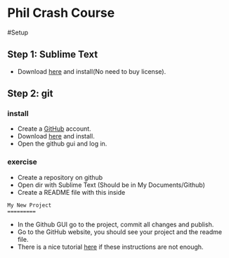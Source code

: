 Phil Crash Course
=========

#Setup

## Step 1: Sublime Text

- Download [here](http://www.sublimetext.com/2) and install(No need to buy license).

## Step 2: git

### install
- Create a [GitHub](https://github.com/) account.
- Download [here](http://windows.github.com/) and install.
- Open the github gui and log in.

### exercise

- Create a repository on github
- Open dir with Sublime Text (Should be in My Documents/Github)
- Create a README file with this inside
```
My New Project
=========
```
- In the Github GUI go to the project, commit all changes and publish.
- Go to the GitHub website, you should see your project and the readme file.
- There is a nice tutorial [here](https://help.github.com/articles/create-a-repo) if these instructions are not enough.

